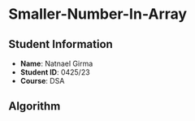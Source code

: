 # Smaller-Number-In-Array
## Student Information
- **Name**: Natnael Girma
- **Student ID**: 0425/23
- **Course**: DSA
## Algorithm
